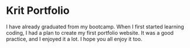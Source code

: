 # Krit Portfolio

I have already graduated from my bootcamp. When I first started learning coding, I had a plan to create my first portfolio website. It was a good practice, and I enjoyed it a lot. I hope you all enjoy it too.
